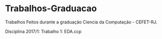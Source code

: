 # Trabalhos-Graduacao
Trabalhos Feitos durante a graduação Ciencia da Computação - CEFET-RJ.

Disciplina 2017/1:
Trabalho 1: EDA.ccp
